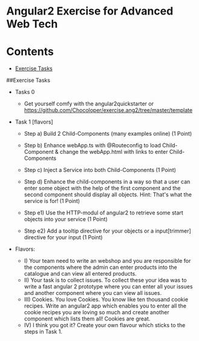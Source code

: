 # Angular2 Exercise for Advanced Web Tech

# Contents
* [Exercise Tasks](#exercise)

##Exercise Tasks

* Tasks 0
  *  Get yourself comfy with the angular2quickstarter or https://github.com/Chocoloper/exercise.ang2/tree/master/template

* Task 1 [flavors]
  * Step a) Build 2 Child-Components (many examples online) (1 Point)
  * Step b) Enhance webApp.ts with @Routeconfig to load Child-Component & change the webApp.html with links to enter Child-Components
  * Step c) Inject a Service into both Child-Components (1 Point)
  * Step d) Enhance the child-components in a way so that a user can enter some object with the help of the first component and the second component should display all objects. Hint: That's what the service is for! (1 Point)

  * Step e1) Use the HTTP-modul of angular2 to retrieve some start objects into your service (1 Point)
  * Step e2) Add a tooltip directive for your objects or a input[trimmer] directive for your input (1 Point)

* Flavors:
  * I)   Your team need to write an webshop and you are responsible for the components where the admin can enter products into the catalogue and can view all entered products.
  * II)  Your task is to collect issues. To collect these your idea was to write a fast angular 2 prototype where you can enter all your issues and another component where you can view all issues.
  * III) Cookies. You love Cookies. You know like ten thousand cookie recipes. Write an angular2 app which enables you to enter all the cookie recipes you are loving so much and create another component which lists them all! Cookies are great.
  * IV)  I think you got it? Create your own flavour which sticks to the steps in Task 1.
